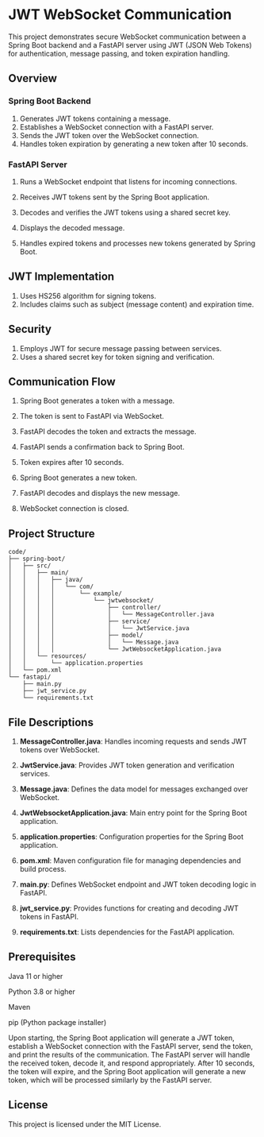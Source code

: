 # JWT WebSocket Communication

This project demonstrates secure WebSocket communication between a Spring Boot backend and a FastAPI server using JWT (JSON Web Tokens) for authentication, message passing, and token expiration handling.


## Overview

### Spring Boot Backend

1. Generates JWT tokens containing a message.
2. Establishes a WebSocket connection with a FastAPI server.
3. Sends the JWT token over the WebSocket connection.
4. Handles token expiration by generating a new token after 10 seconds.

### FastAPI Server
1. Runs a WebSocket endpoint that listens for incoming connections.

2. Receives JWT tokens sent by the Spring Boot application.

3. Decodes and verifies the JWT tokens using a shared secret key.

4. Displays the decoded message.

5. Handles expired tokens and processes new tokens generated by Spring Boot.


## JWT Implementation

1. Uses HS256 algorithm for signing tokens.
2. Includes claims such as subject (message content) and expiration time.


## Security
1. Employs JWT for secure message passing between services.
2. Uses a shared secret key for token signing and verification.


## Communication Flow

1. Spring Boot generates a token with a message.

2. The token is sent to FastAPI via WebSocket.

3. FastAPI decodes the token and extracts the message.

4. FastAPI sends a confirmation back to Spring Boot.

5. Token expires after 10 seconds.

6. Spring Boot generates a new token.

7. FastAPI decodes and displays the new message.

8. WebSocket connection is closed.


## Project Structure

    code/
    ├── spring-boot/
    │   ├── src/
    │   │   ├── main/
    │   │   │   ├── java/
    │   │   │   │   └── com/
    │   │   │   │       └── example/
    │   │   │   │           └── jwtwebsocket/
    │   │   │   │               ├── controller/
    │   │   │   │               │   └── MessageController.java
    │   │   │   │               ├── service/
    │   │   │   │               │   └── JwtService.java
    │   │   │   │               ├── model/
    │   │   │   │               │   └── Message.java
    │   │   │   │               └── JwtWebsocketApplication.java
    │   │   └── resources/
    │   │       └── application.properties
    │   └── pom.xml
    └── fastapi/
        ├── main.py
        ├── jwt_service.py
        └── requirements.txt


## File Descriptions

1. **MessageController.java**: Handles incoming requests and sends JWT tokens over WebSocket.

2. **JwtService.java**: Provides JWT token generation and verification services.

3. **Message.java**: Defines the data model for messages exchanged over WebSocket.

4. **JwtWebsocketApplication.java**: Main entry point for the Spring Boot application.

5. **application.properties**: Configuration properties for the Spring Boot application.

6. **pom.xml**: Maven configuration file for managing dependencies and build process.

7. **main.py**: Defines WebSocket endpoint and JWT token decoding logic in FastAPI.

8. **jwt_service.py**: Provides functions for creating and decoding JWT tokens in FastAPI.

9. **requirements.txt**: Lists dependencies for the FastAPI application.


## Prerequisites

Java 11 or higher

Python 3.8 or higher

Maven

pip (Python package installer)


Upon starting, the Spring Boot application will generate a JWT token, establish a WebSocket connection with the FastAPI server, send the token, and print the results of the communication. The FastAPI server will handle the received token, decode it, and respond appropriately. After 10 seconds, the token will expire, and the Spring Boot application will generate a new token, which will be processed similarly by the FastAPI server.


## License

This project is licensed under the MIT License.
